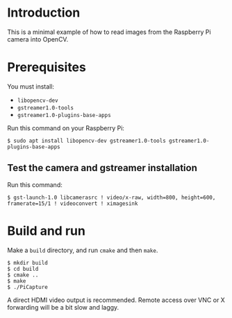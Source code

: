 # Introduction

This is a minimal example of how to read images from the Raspberry Pi camera into OpenCV.


# Prerequisites

You must install:
 - `libopencv-dev`
 - `gstreamer1.0-tools` 
 - `gstreamer1.0-plugins-base-apps`

Run this command on your Raspberry Pi:

```
$ sudo apt install libopencv-dev gstreamer1.0-tools gstreamer1.0-plugins-base-apps
```

## Test the camera and gstreamer installation

Run this command:

```
$ gst-launch-1.0 libcamerasrc ! video/x-raw, width=800, height=600, framerate=15/1 ! videoconvert ! ximagesink
```

# Build and run

Make a `build` directory, and run `cmake` and then `make`.

```
$ mkdir build
$ cd build
$ cmake ..
$ make 
$ ./PiCapture
```

A direct HDMI video output is recommended. Remote access over VNC or X forwarding will be a bit slow and laggy.
